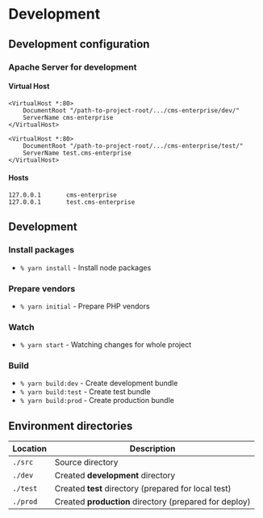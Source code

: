 # Development

## Development configuration
### Apache Server for development
#### Virtual Host
```
<VirtualHost *:80>
    DocumentRoot "/path-to-project-root/.../cms-enterprise/dev/"
    ServerName cms-enterprise
</VirtualHost>

<VirtualHost *:80>
    DocumentRoot "/path-to-project-root/.../cms-enterprise/test/"
    ServerName test.cms-enterprise
</VirtualHost>
```
#### Hosts
```
127.0.0.1		cms-enterprise
127.0.0.1		test.cms-enterprise
```

## Development
### Install packages
- ``% yarn install`` - Install node packages

### Prepare vendors
- ``% yarn initial`` - Prepare PHP vendors

### Watch
- ``% yarn start`` - Watching changes for whole project

### Build
- ``% yarn build:dev`` - Create development bundle
- ``% yarn build:test`` - Create test bundle
- ``% yarn build:prod`` - Create production bundle

## Environment directories

Location | Description
--- | ---
``./src`` | Source directory
``./dev`` | Created **development** directory
``./test`` | Created **test** directory (prepared for local test)
``./prod`` | Created **production** directory (prepared for deploy)
